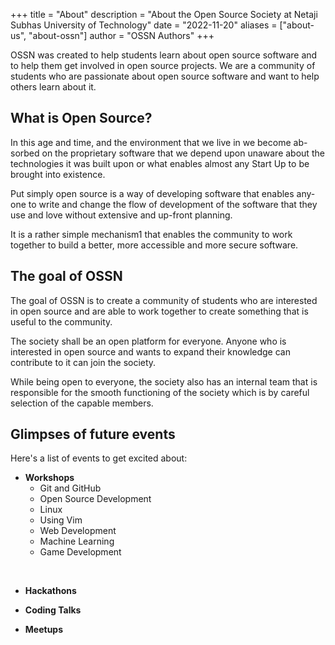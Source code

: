 +++
title = "About"
description = "About the Open Source Society at Netaji Subhas University of Technology"
date = "2022-11-20"
aliases = ["about-us", "about-ossn"]
author = "OSSN Authors"
+++

OSSN was created to help students learn about open source software and to help them get involved in open source projects. We are a community of students who are passionate about open source software and want to help others learn about it.

## What is Open Source?

In this age and time, and the environment that we live in we become ab-
sorbed on the proprietary software that we depend upon unaware about the
technologies it was built upon or what enables almost any Start Up to be
brought into existence.

Put simply open source is a way of developing software that enables any-
one to write and change the flow of development of the software that they
use and love without extensive and up-front planning.

It is a rather simple mechanism1 that enables the community to work
together to build a better, more accessible and more secure software.

## The goal of OSSN

The goal of OSSN is to create a community of students who are interested in
open source and are able to work together to create something that is useful
to the community.

The society shall be an open platform for everyone. Anyone who is interested in open source and wants to expand their knowledge can contribute to it can join the society.

While being open to everyone, the society also has an internal team that is responsible for the smooth functioning of the society which is by careful selection of the capable members.


## Glimpses of future events

Here's a list of events to get excited about:

- __Workshops__  
    - Git and GitHub
    - Open Source Development
    - Linux
    - Using Vim
    - Web Development
    - Machine Learning
    - Game Development
<br/>

- __Hackathons__

- __Coding Talks__

- __Meetups__

<!-- This is the first appearance of the OSSN ever. Our website is live at https://ossnsut.ml . We are still working on it. If you have any suggestions, please let us know. 

In the meantime join our us by writing a blog post about your experience with open source. You can find the instructions here https://ossnsut.ml/post/ .

We are also looking for volunteers to help us with the website and everything. If you are interested, please let us know.

Thanks for reading. See you soon. -->